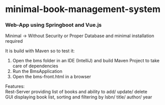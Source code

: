 # minimal-book-management-system

### Web-App using Springboot and Vue.js

Minimal -> Without Security or Proper Database and minimal installation required

It is build with Maven so to test it:
1. Open the bms folder in an IDE (IntelliJ) and build Maven Project to take care of dependencies
2. Run the BmsApplication
3. Open the bms-front.html in a browser

Features:  
Rest-Server providing list of books and ability to add/ update/ delete  
GUI displaying book list, sorting and filtering by Isbn/ title/ author/ year

